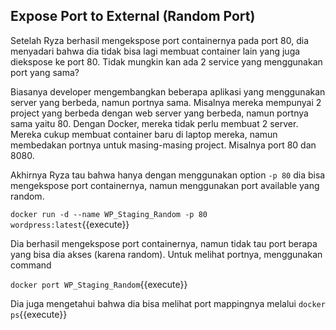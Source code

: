 ## Expose Port to External (Random Port)

Setelah Ryza berhasil mengekspose port containernya pada port 80, dia menyadari bahwa dia tidak bisa lagi membuat container lain yang juga diekspose ke port 80. Tidak mungkin kan ada 2 service yang menggunakan port yang sama?

Biasanya developer mengembangkan beberapa aplikasi yang menggunakan server yang berbeda, namun portnya sama. Misalnya mereka mempunyai 2 project yang berbeda dengan web server yang berbeda, namun portnya sama yaitu 80. Dengan Docker, mereka tidak perlu membuat 2 server. Mereka cukup membuat container baru di laptop mereka, namun membedakan portnya untuk masing-masing project. Misalnya port 80 dan 8080.

Akhirnya Ryza tau bahwa hanya dengan menggunakan option `-p 80` dia bisa mengekspose port containernya, namun menggunakan port available yang random.

`docker run -d --name WP_Staging_Random -p 80 wordpress:latest`{{execute}}

Dia berhasil mengekspose port containernya, namun tidak tau port berapa yang bisa dia akses (karena random). Untuk melihat portnya, menggunakan command

`docker port WP_Staging_Random`{{execute}}

Dia juga mengetahui bahwa dia bisa melihat port mappingnya melalui `docker ps`{{execute}}
